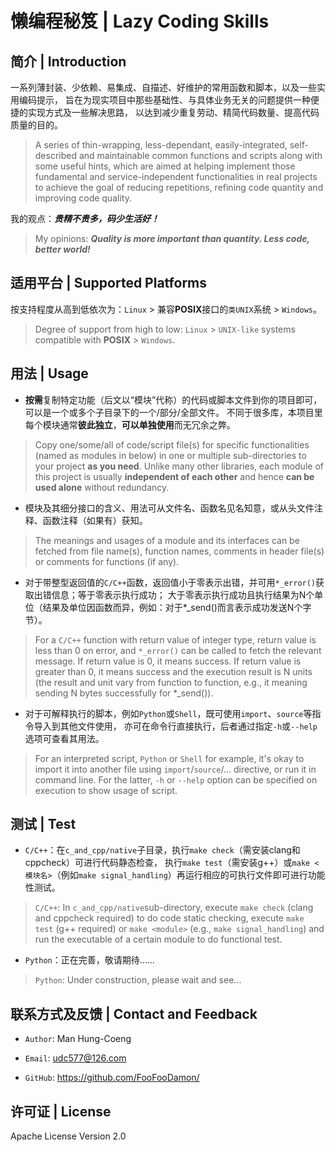 # 懒编程秘笈 | Lazy Coding Skills

## 简介 | Introduction

一系列薄封装、少依赖、易集成、自描述、好维护的常用函数和脚本，以及一些实用编码提示，
旨在为现实项目中那些基础性、与具体业务无关的问题提供一种便捷的实现方式及一些解决思路，
以达到减少重复劳动、精简代码数量、提高代码质量的目的。

> A series of thin-wrapping, less-dependant, easily-integrated, self-described and maintainable
common functions and scripts along with some useful hints, which are aimed at helping implement
those fundamental and service-independent functionalities in real projects to achieve the goal of
reducing repetitions, refining code quantity and improving code quality.

我的观点：***贵精不贵多，码少生活好！***

> My opinions: ***Quality is more important than quantity. Less code, better world!***

## 适用平台 | Supported Platforms

按支持程度从高到低依次为：`Linux` > 兼容**POSIX**接口的`类UNIX`系统 > `Windows`。

> Degree of support from high to low: `Linux` > `UNIX-like` systems compatible with **POSIX** > `Windows`.

## 用法 | Usage

* **按需**复制特定功能（后文以“模块”代称）的代码或脚本文件到你的项目即可，可以是一个或多个子目录下的一个/部分/全部文件。
不同于很多库，本项目里每个模块通常**彼此独立**，**可以单独使用**而无冗余之弊。

> Copy one/some/all of code/script file(s) for specific functionalities (named as modules in below)
in one or multiple sub-directories to your project **as you need**.
Unlike many other libraries, each module of this project is usually **independent of each other**
and hence **can be used alone** without redundancy.

* 模块及其细分接口的含义、用法可从文件名、函数名见名知意，或从头文件注释、函数注释（如果有）获知。

> The meanings and usages of a module and its interfaces can be fetched from file name(s), function names,
comments in header file(s) or comments for functions (if any).

* 对于带整型返回值的`C/C++`函数，返回值小于零表示出错，并可用`*_error()`获取出错信息；等于零表示执行成功；
大于零表示执行成功且执行结果为N个单位（结果及单位因函数而异，例如：对于\*_send()而言表示成功发送N个字节）。

> For a `C/C++` function with return value of integer type, return value is less than 0 on error,
and `*_error()` can be called to fetch the relevant message.
If return value is 0, it means success.
If return value is greater than 0, it means success and the execution result is N units (the result and unit
vary from function to function, e.g., it meaning sending N bytes successfully for \*_send()).

* 对于可解释执行的脚本，例如`Python`或`Shell`，既可使用`import`、`source`等指令导入到其他文件使用，
亦可在命令行直接执行，后者通过指定`-h`或`--help`选项可查看其用法。

> For an interpreted script, `Python` or `Shell` for example, it's okay to import it into another file
using `import`/`source`/... directive, or run it in command line. For the latter,
`-h` or `--help` option can be specified on execution to show usage of script.

## 测试 | Test

* `C/C++`：在`c_and_cpp/native`子目录，执行`make check`（需安装clang和cppcheck）可进行代码静态检查，
执行`make test`（需安装g++）或`make <模块名>`（例如`make signal_handling`）再运行相应的可执行文件即可进行功能性测试。

> `C/C++`: In `c_and_cpp/native`sub-directory, execute `make check` (clang and cppcheck required)
to do code static checking, execute `make test` (g++ required) or `make <module>` (e.g., `make signal_handling`)
and run the executable of a certain module to do functional test.

* `Python`：正在完善，敬请期待……

> `Python`: Under construction, please wait and see...

## 联系方式及反馈 | Contact and Feedback

* `Author`: Man Hung-Coeng

* `Email`: <udc577@126.com>

* `GitHub`: https://github.com/FooFooDamon/

## 许可证 | License

Apache License Version 2.0

